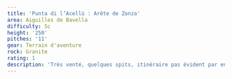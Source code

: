 ```yaml
---
title: 'Punta di l’Acellù : Arête de Zonza'
area: Aiguilles de Bavella
difficulty: 5c
height: '250'
pitches: '11'
gear: Terrain d'aventure
rock: Granite
rating: 1
description: 'Très venté, quelques spits, itinéraire pas évident par endroit.'
---
```


